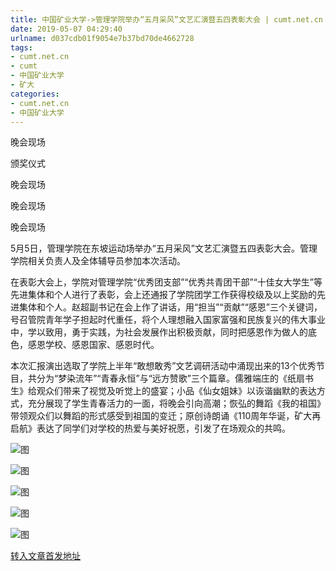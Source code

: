 ```yaml
---
title: 中国矿业大学->管理学院举办“五月采风”文艺汇演暨五四表彰大会 | cumt.net.cn
date: 2019-05-07 04:29:40
urlname: d037cdb01f9054e7b37bd70de4662728
tags: 
- cumt.net.cn
- cumt
- 中国矿业大学
- 矿大
categories:
- cumt.net.cn
- 中国矿业大学
---
```



晚会现场

颁奖仪式

晚会现场

晚会现场

晚会现场

5月5日，管理学院在东坡运动场举办“五月采风”文艺汇演暨五四表彰大会。管理学院相关负责人及全体辅导员参加本次活动。

在表彰大会上，学院对管理学院“优秀团支部”“优秀共青团干部”“十佳女大学生”等先进集体和个人进行了表彰，会上还通报了学院团学工作获得校级及以上奖励的先进集体和个人。赵超副书记在会上作了讲话，用“担当”“贡献”“感恩”三个关键词，号召管院青年学子担起时代重任，将个人理想融入国家富强和民族复兴的伟大事业中，学以致用，勇于实践，为社会发展作出积极贡献，同时把感恩作为做人的底色，感恩学校、感恩国家、感恩时代。

本次汇报演出选取了学院上半年“敢想敢秀”文艺调研活动中涌现出来的13个优秀节目，共分为“梦染流年”“青春永恒”与“远方赞歌”三个篇章。儒雅端庄的《纸扇书生》给观众们带来了视觉及听觉上的盛宴；小品《仙女姐妹》以诙谐幽默的表达方式，充分展现了学生青春活力的一面，将晚会引向高潮；恢弘的舞蹈《我的祖国》带领观众们以舞蹈的形式感受到祖国的变迁；原创诗朗诵《110周年华诞，矿大再启航》表达了同学们对学校的热爱与美好祝愿，引发了在场观众的共鸣。



![图](http://xwzx.cumt.edu.cn/_upload/article/images/cd/74/b7385ec94d308c4be8198bb50deb/4d2bf6a6-67c8-4f70-8a93-bb40b5c867af.jpg)

![图](http://xwzx.cumt.edu.cn/_upload/article/images/cd/74/b7385ec94d308c4be8198bb50deb/c4a9627d-5583-4563-8834-3be3d6756470.jpg)

![图](http://xwzx.cumt.edu.cn/_upload/article/images/cd/74/b7385ec94d308c4be8198bb50deb/1e65b65d-f42a-4286-9c04-c20e60259bd7.jpg)

![图](http://xwzx.cumt.edu.cn/_upload/article/images/cd/74/b7385ec94d308c4be8198bb50deb/f5d2f1f5-fcda-46a9-8882-676ea7d981e5.jpg)

![图](http://xwzx.cumt.edu.cn/_upload/article/images/cd/74/b7385ec94d308c4be8198bb50deb/ec006368-2770-49a3-bf26-a9b45eb2feda.jpg)

[转入文章首发地址](http://xwzx.cumt.edu.cn/fd/7d/c513a523645/page.htm)